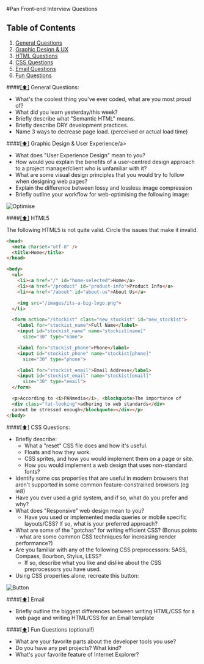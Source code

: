 #Pan Front-end Interview Questions

## <a name='toc'>Table of Contents</a>

  1. [General Questions](#general)
  1. [Graphic Design & UX](#graphic)
  1. [HTML Questions](#html)
  1. [CSS Questions](#css)
  1. [Email Questions](#email)
  1. [Fun Questions](#fun)


####[[⬆]](#toc) <a name='general'>General Questions:</a>

* What's the coolest thing you've ever coded, what are you most proud of?
* What did you learn yesterday/this week?
* Briefly describe what "Semantic HTML" means.
* Briefly describe DRY development practices.
* Name 3 ways to decrease page load. (perceived or actual load time)


####[[⬆]](#toc) <a name='graphic'>Graphic Design & User Experience/a>

* What does "User Experience Design" mean to you? 
* How would you explain the benefits of a user-centred design approach to a project manager/client who is unfamiliar with it?
* What are some visual design principles that you would try to follow when designing web pages?
* Explain the difference between lossy and lossless image compression
* Briefly outline your workflow for web-optimising the following image:

![Optimise](https://raw.github.com/PANmedia/Front-end-Developer-Interview-Questions/master/Lenna.png)


####[[⬆]](#toc) <a name='html'>HTML5</a>

The following HTML5 is not quite valid. Circle the issues that make it invalid.

```html
<head>
  <meta charset="utf-8" />
  <title>Home</title>
</head>

<body>
  <ul>
    <li><a href="/" id="home-selected">Home</a>
    <li><a href="/product" id="product-info">Product Info</a>
    <li><a href="/about" id="about-us">About Us</a>

    <img src="/images/its-a-big-logo.png">
  </li>

  <form action="/stockist" class="new_stockist" id="new_stockist">
    <label for="stockist_name">Full Name</label>
    <input id="stockist_name" name="stockist[name]"
      size="30" type="name">

    <label for="stockist_phone">Phone</label>
    <input id="stockist_phone" name="stockist[phone]"
      size="30" type="phone">

    <label for="stockist_email">Email Address</label>
    <input id="stockist_email" name="stockist[email]"
      size="30" type="email">
  </form>

  <p>According to <i>PANmedia</i>, <blockquote>The importance of
  <div class="fat-looking">adhering to web standards</div>
  cannot be stressed enough</blockquote></div></p>
</body>
```


####[[⬆]](#toc) <a name='css'>CSS Questions:</a>

* Briefly describe:
  * What a "reset" CSS file does and how it's useful.
  * Floats and how they work.
  * CSS sprites, and how you would implement them on a page or site.
  * How you would implement a web design that uses non-standard fonts?
* Identify some css properties that are useful in modern browsers that aren't supported in some common feature-constrained browsers (eg ie8)
* Have you ever used a grid system, and if so, what do you prefer and why?
* What does "Responsive" web design mean to you?
  * Have you used or implemented media queries or mobile specific layouts/CSS? If so, what is your preferred approach?
* What are some of the "gotchas" for writing efficient CSS? (Bonus points - what are some common CSS techniques for increasing render performance?)
* Are you familiar with any of the following CSS preprocessors: SASS, Compass, Bourbon, Stylus, LESS? 
  * If so, describe what you like and dislike about the CSS preprocessors you have used. 
* Using CSS properties alone, recreate this button:

![Button](https://raw.github.com/PANmedia/Front-end-Developer-Interview-Questions/master/css-button.png)


####[[⬆]](#toc) <a name='email'>Email</a>

* Briefly outline the biggest differences between writing HTML/CSS for a web page and writing HTML/CSS for an Email template


####[[⬆]](#toc) <a name='fun'>Fun Questions (optional!)</a>

* What are your favorite parts about the developer tools you use?
* Do you have any pet projects? What kind?
* What's your favorite feature of Internet Explorer?
